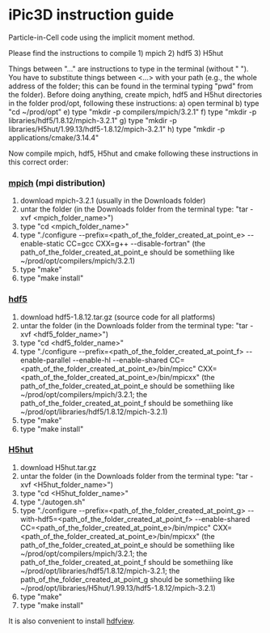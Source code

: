 # iPic3D instruction guide

Particle-in-Cell code using the implicit moment method.

Please find the instructions to compile 
    1) mpich
    2) hdf5
    3) H5hut
    
Things between "..." are instructions to type in the terminal (without " "). You have to substitute things between <...> with your path (e.g., the whole address of the folder; this can be found in the terminal typing "pwd" from the folder).
Before doing anything, create mpich, hdf5 and H5hut directories in the folder prod/opt, following these instructions:
a) open terminal
b) type "cd ~/prod/opt"
e) type "mkdir -p compilers/mpich/3.2.1"
f) type "mkdir -p libraries/hdf5/1.8.12/mpich-3.2.1"
g) type "mkdir -p libraries/H5hut/1.99.13/hdf5-1.8.12/mpich-3.2.1"
h) type "mkdir -p applications/cmake/3.14.4"

Now compile mpich, hdf5, H5hut and cmake following these instructions in this correct order:

### [mpich](https://www.mpich.org/downloads/) (mpi distribution)
1) download mpich-3.2.1 (usually in the Downloads folder)
2) untar the folder (in the Downloads folder from the terminal type: "tar -xvf <mpich_folder_name>")
3) type "cd <mpich_folder_name>"
4) type "./configure --prefix=<path_of_the_folder_created_at_point_e> --enable-static CC=gcc CXX=g++ --disable-fortran"
(the path_of_the_folder_created_at_point_e should be somethiing like ~/prod/opt/compilers/mpich/3.2.1)
5) type "make"
6) type "make install"

### [hdf5](https://support.hdfgroup.org/ftp/HDF5/releases/hdf5-1.8/hdf5-1.8.12/obtain51812.html)

1) download hdf5-1.8.12.tar.gz (source code for all platforms)
2) untar the folder (in the Downloads folder from the terminal type: "tar -xvf <hdf5_folder_name>")
3) type "cd <hdf5_folder_name>"
4) type "./configure --prefix=<path_of_the_folder_created_at_point_f>  --enable-parallel --enable-hl --enable-shared CC=<path_of_the_folder_created_at_point_e>/bin/mpicc" CXX=<path_of_the_folder_created_at_point_e>/bin/mpicxx"
(the path_of_the_folder_created_at_point_e should be somethiing like ~/prod/opt/compilers/mpich/3.2.1; the path_of_the_folder_created_at_point_f should be somethiing like ~/prod/opt/libraries/hdf5/1.8.12/mpich-3.2.1)
5) type "make"
6) type "make install"

### [H5hut](https://gitlab.psi.ch/H5hut/src/tree/1.99.13)

1) download H5hut.tar.gz
2) untar the folder (in the Downloads folder from the terminal type: "tar -xvf <H5hut_folder_name>")
3) type "cd <H5hut_folder_name>"
4) type "./autogen.sh"
5) type "./configure --prefix=<path_of_the_folder_created_at_point_g> --with-hdf5=<path_of_the_folder_created_at_point_f>  --enable-shared CC=<path_of_the_folder_created_at_point_e>/bin/mpicc" CXX=<path_of_the_folder_created_at_point_e>/bin/mpicxx"
(the path_of_the_folder_created_at_point_e should be somethiing like ~/prod/opt/compilers/mpich/3.2.1; the path_of_the_folder_created_at_point_f should be somethiing like ~/prod/opt/libraries/hdf5/1.8.12/mpich-3.2.1;
the path_of_the_folder_created_at_point_g should be somethiing like ~/prod/opt/libraries/H5hut/1.99.13/hdf5-1.8.12/mpich-3.2.1)
6) type "make"
7) type "make install"

It is also convenient to install [hdfview](https://www.hdfgroup.org/downloads/hdfview/).
